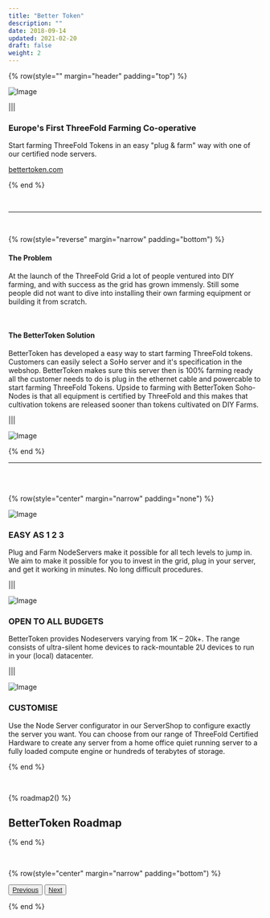 ```yaml
---
title: "Better Token"
description: ""
date: 2018-09-14
updated: 2021-02-20
draft: false
weight: 2
---
```


<div class="container mx-auto">

{% row(style="" margin="header" padding="top") %}

![Image](./img/bettertoken.png#mx-auto)

|||

### Europe's First ThreeFold Farming Co-operative

Start farming ThreeFold Tokens in an easy "plug & farm" way with one of our certified node servers.

<a class="hard_green" href="https://bettertoken.com/" target="_blank">bettertoken.com</a>


{% end %}

<br>

<hr>

<br>

{% row(style="reverse" margin="narrow" padding="bottom") %}

#### The Problem

<p class="text-base">At the launch of the ThreeFold Grid a lot of people ventured into DIY farming, and with success as the grid has grown immensly. Still some people did not want to dive into installing their own farming equipment or building it from scratch. </p>

<br>

#### The BetterToken Solution

<p class="text-base">BetterToken has developed a easy way to start farming ThreeFold tokens. Customers can easily select a SoHo server and it's specification in the webshop. BetterToken makes sure this server then is 100% farming ready all the customer needs to do is plug in the ethernet cable and powercable to start farming ThreeFold Tokens. Upside to farming with BetterToken Soho-Nodes is that all equipment is certified by ThreeFold and this makes that cultivation tokens are released sooner than tokens cultivated on DIY Farms.</p>


|||

![Image](./img/data.jpg#mx-auto)


{% end %}


<hr class="greenline">

<br>

<br>


{% row(style="center" margin="narrow" padding="none") %}

![Image](./img/easy.png#extrasmall#mx-auto)

### EASY AS 1 2 3

<p class="text-base">Plug and Farm NodeServers make it possible for all tech levels to jump in. We aim to make it possible for you to invest in the grid, plug in your server, and get it working in minutes. No long difficult procedures.
</p>

|||

![Image](./img/cart.png#extrasmall#mx-auto)

### OPEN TO ALL BUDGETS


<p class="text-base">BetterToken provides Nodeservers varying from 1K – 20k+. The range consists of ultra-silent home devices to rack-mountable 2U devices to run in your (local) datacenter.
</p>

|||

![Image](./img/customise.png#extrasmall#mx-auto)

### CUSTOMISE

<p class="text-base">Use the Node Server configurator in our ServerShop to configure exactly the server you want. You can choose from our range of ThreeFold Certified Hardware to create any server from a home office quiet running server to a fully loaded compute engine or hundreds of terabytes of storage.</p>



{% end %}


<br>


{% roadmap2() %}

## BetterToken Roadmap

{% end %}

<br>


{% row(style="center" margin="narrow" padding="bottom") %}

<button>[Previous](/projects/wavetwo/mazraa)</button>
<button>[Next](/projects/wavetwo/ourworld)</button>

{% end %}

</div>

